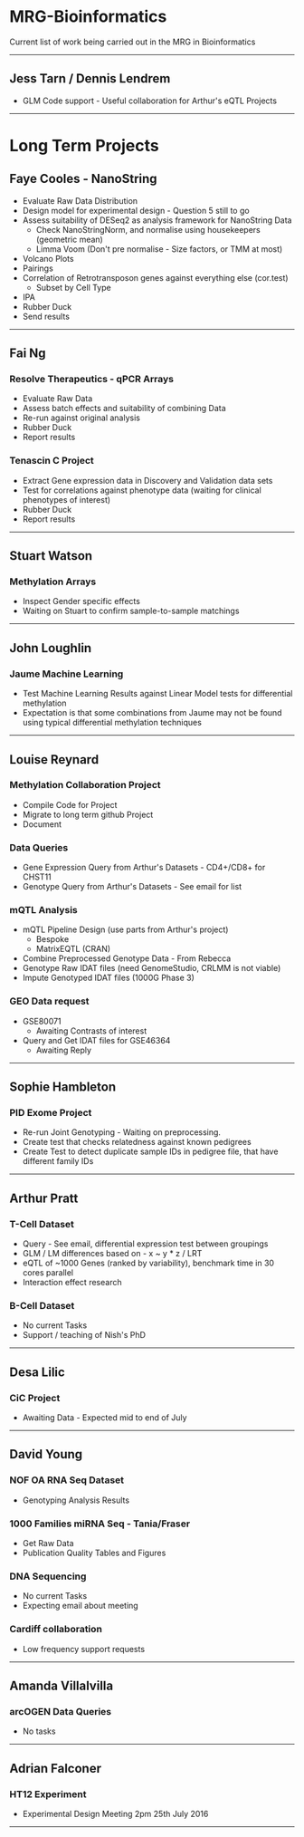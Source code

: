 # MRG-Bioinformatics
Current list of work being carried out in the MRG in Bioinformatics

---

## Jess Tarn / Dennis Lendrem
* GLM Code support - Useful collaboration for Arthur's eQTL Projects

---

# Long Term Projects
## Faye Cooles - NanoString
* Evaluate Raw Data Distribution
* Design model for experimental design - Question 5 still to go
* Assess suitability of DESeq2 as analysis framework for NanoString Data
  * Check NanoStringNorm, and normalise using housekeepers (geometric mean)
  * Limma Voom (Don't pre normalise - Size factors, or TMM at most)
* Volcano Plots
* Pairings
* Correlation of Retrotransposon genes against everything else (cor.test)
  * Subset by Cell Type
* IPA
* Rubber Duck
* Send results

---

## Fai Ng
### Resolve Therapeutics - qPCR Arrays
* Evaluate Raw Data
* Assess batch effects and suitability of combining Data
* Re-run against original analysis
* Rubber Duck
* Report results

### Tenascin C Project
* Extract Gene expression data in Discovery and Validation data sets
* Test for correlations against phenotype data (waiting for clinical phenotypes of interest)
* Rubber Duck
* Report results

---

## Stuart Watson
### Methylation Arrays
* Inspect Gender specific effects
* Waiting on Stuart to confirm sample-to-sample matchings

---

## John Loughlin
### Jaume Machine Learning
* Test Machine Learning Results against Linear Model tests for differential methylation
* Expectation is that some combinations from Jaume may not be found using typical differential methylation techniques

---

## Louise Reynard
### Methylation Collaboration Project
* Compile Code for Project
* Migrate to long term github Project
* Document

### Data Queries
* Gene Expression Query from Arthur's Datasets - CD4+/CD8+ for CHST11
* Genotype Query from Arthur's Datasets - See email for list

### mQTL Analysis
* mQTL Pipeline Design (use parts from Arthur's project)
  * Bespoke
  * MatrixEQTL (CRAN)
* Combine Preprocessed Genotype Data - From Rebecca
* Genotype Raw IDAT files (need GenomeStudio, CRLMM is not viable)
* Impute Genotyped IDAT files (1000G Phase 3)

### GEO Data request
* GSE80071
  * Awaiting Contrasts of interest
* Query and Get IDAT files for GSE46364
  * Awaiting Reply

---

## Sophie Hambleton
### PID Exome Project
* Re-run Joint Genotyping - Waiting on preprocessing.
* Create test that checks relatedness against known pedigrees
* Create Test to detect duplicate sample IDs in pedigree file, that have different family IDs

---

## Arthur Pratt
### T-Cell Dataset
* Query - See email, differential expression test between groupings
* GLM / LM differences based on - x ~ y * z / LRT
* eQTL of ~1000 Genes (ranked by variability), benchmark time in 30 cores parallel
* Interaction effect research

### B-Cell Dataset
* No current Tasks
* Support / teaching of Nish's PhD

---

## Desa Lilic
### CiC Project
* Awaiting Data - Expected mid to end of July

---

## David Young
### NOF OA RNA Seq Dataset
* Genotyping Analysis Results

### 1000 Families miRNA Seq - Tania/Fraser
* Get Raw Data
* Publication Quality Tables and Figures

### DNA Sequencing
* No current Tasks
* Expecting email about meeting

### Cardiff collaboration
* Low frequency support requests

---

## Amanda Villalvilla
### arcOGEN Data Queries
* No tasks

---

## Adrian Falconer
### HT12 Experiment
* Experimental Design Meeting 2pm 25th July 2016

---
